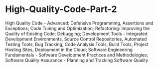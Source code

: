 # High-Quality-Code-Part-2
High Quality Code - Advanced: Defensive Programming, Assertions and Exceptions; Code Tuning and Optimization; Refactoring: Improving the Quality of Existing Code; Debugging; Development Tools -  Integrated Development Environments, Source Control Repositories, Automated Testing Tools, Bug Tracking, Code Analysis Tools, Build Tools, Project Hosting Sites, Deployment in the Cloud; Software Engineering Fundamentals - Software Development Practices and Methodologies; Software Quality Assurance - Planning and Tracking Software Quality
